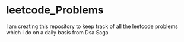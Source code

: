 # leetcode_Problems
I am creating this repository to keep track of all the leetcode problems which i do on a daily basis from Dsa Saga
